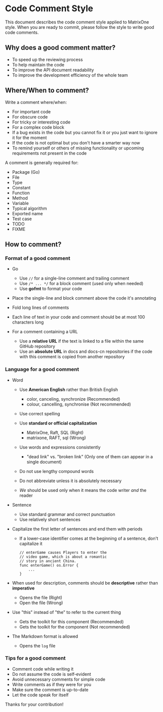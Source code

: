 # **Code Comment Style**

This document describes the code comment style applied to MatrixOne style. When you are ready to commit, please follow the style to write good code comments.

## **Why does a good comment matter?**

- To speed up the reviewing process
- To help maintain the code
- To improve the API document readability
- To improve the development efficiency of the whole team

## **Where/When to comment?**

Write a comment where/when:

- For important code
- For obscure code
- For tricky or interesting code
- For a complex code block
- If a bug exists in the code but you cannot fix it or you just want to ignore it for the moment
- If the code is not optimal but you don't have a smarter way now
- To remind yourself or others of missing functionality or upcoming requirements not present in the code

A comment is generally required for:

- Package (Go)
- File
- Type
- Constant
- Function
- Method
- Variable
- Typical algorithm
- Exported name
- Test case
- TODO
- FIXME

## **How to comment?**

### Format of a good comment

- Go

    - Use `//` for a single-line comment and trailing comment
    - Use `/* ... */` for a block comment (used only when needed)
    - Use **gofmt** to format your code

- Place the single-line and block comment above the code it's annotating
- Fold long lines of comments
- Each line of text in your code and comment should be at most 100 characters long
- For a comment containing a URL

    - Use a **relative URL** if the text is linked to a file within the same GitHub repository
    - Use an **absolute URL** in docs and docs-cn repositories if the code with this comment is copied from another repository

### Language for a good comment

- Word

    - Use **American English** rather than British English

        - color, canceling, synchronize     (Recommended)
        - colour, cancelling, synchronise   (Not recommended)

    - Use correct spelling

    - Use **standard or official capitalization**

        - MatrixOne, Raft, SQL  (Right)
        - matrixone, RAFT, sql  (Wrong)

    - Use words and expressions consistently

        - "dead link" vs. "broken link" (Only one of them can appear in a single document)

    - Do not use lengthy compound words

    - Do not abbreviate unless it is absolutely necessary

    - *We* should be used only when it means the code writer *and* the reader

- Sentence

    - Use standard grammar and correct punctuation
    - Use relatively short sentences

- Capitalize the first letter of sentences and end them with periods

    - If a lower-case identifier comes at the beginning of a sentence, don't capitalize it

        ```
        // enterGame causes Players to enter the
        // video game, which is about a romantic
        // story in ancient China.
        func enterGame() os.Error {
            ...
        }
        ```

- When used for description, comments should be **descriptive** rather than **imperative**

    - Opens the file   (Right)
    - Open the file    (Wrong)

- Use "this" instead of "the" to refer to the current thing

    - Gets the toolkit for this component   (Recommended)
    - Gets the toolkit for the component    (Not recommended)

- The Markdown format is allowed

    - Opens the `log` file  

### Tips for a good comment

- Comment code while writing it
- Do not assume the code is self-evident
- Avoid unnecessary comments for simple code
- Write comments as if they were for you
- Make sure the comment is up-to-date
- Let the code speak for itself

Thanks for your contribution!
